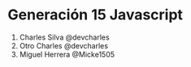 # Generación 15 Javascript

1. Charles Silva @devcharles
2. Otro Charles @devcharles
3. Miguel Herrera @Micke1505
